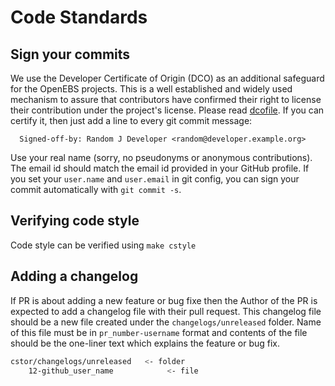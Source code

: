 # Code Standards

## Sign your commits

We use the Developer Certificate of Origin (DCO) as an additional safeguard for the OpenEBS projects. This is a well established and widely used mechanism to assure that contributors have confirmed their right to license their contribution under the project's license. Please read [dcofile](https://github.com/openebs/openebs/blob/master/contribute/developer-certificate-of-origin). If you can certify it, then just add a line to every git commit message:

````
  Signed-off-by: Random J Developer <random@developer.example.org>
````

Use your real name (sorry, no pseudonyms or anonymous contributions). The email id should match the email id provided in your GitHub profile.
If you set your `user.name` and `user.email` in git config, you can sign your commit automatically with `git commit -s`.

## Verifying code style

Code style can be verified using `make cstyle`

## Adding a changelog
If PR is about adding a new feature or bug fixe then the Author of the PR is expected to add a changelog file with their pull request. This changelog file should be a new file created under the `changelogs/unreleased` folder. Name of this file must be in `pr_number-username` format and contents of the file should be the one-liner text which explains the feature or bug fix.

```sh
cstor/changelogs/unreleased   <- folder
    12-github_user_name            <- file
```
